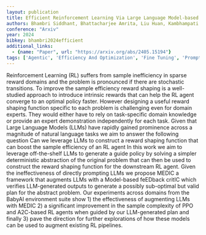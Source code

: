 ```yaml
---
layout: publication
title: Efficient Reinforcement Learning Via Large Language Model-based Search
authors: Bhambri Siddhant, Bhattacharjee Amrita, Liu Huan, Kambhampati Subbarao
conference: "Arxiv"
year: 2024
bibkey: bhambri2024efficient
additional_links:
  - {name: "Paper", url: "https://arxiv.org/abs/2405.15194"}
tags: ['Agentic', 'Efficiency And Optimization', 'Fine Tuning', 'Prompting', 'RAG', 'Reinforcement Learning', 'Tools']
---
```

Reinforcement Learning (RL) suffers from sample inefficiency in sparse reward domains and the problem is pronounced if there are stochastic transitions. To improve the sample efficiency reward shaping is a well-studied approach to introduce intrinsic rewards that can help the RL agent converge to an optimal policy faster. However designing a useful reward shaping function specific to each problem is challenging even for domain experts. They would either have to rely on task-specific domain knowledge or provide an expert demonstration independently for each task. Given that Large Language Models (LLMs) have rapidly gained prominence across a magnitude of natural language tasks we aim to answer the following question Can we leverage LLMs to construct a reward shaping function that can boost the sample efficiency of an RL agent In this work we aim to leverage off-the-shelf LLMs to generate a guide policy by solving a simpler deterministic abstraction of the original problem that can then be used to construct the reward shaping function for the downstream RL agent. Given the ineffectiveness of directly prompting LLMs we propose MEDIC a framework that augments LLMs with a Model-based feEDback critIC which verifies LLM-generated outputs to generate a possibly sub-optimal but valid plan for the abstract problem. Our experiments across domains from the BabyAI environment suite show 1) the effectiveness of augmenting LLMs with MEDIC 2) a significant improvement in the sample complexity of PPO and A2C-based RL agents when guided by our LLM-generated plan and finally 3) pave the direction for further explorations of how these models can be used to augment existing RL pipelines.
